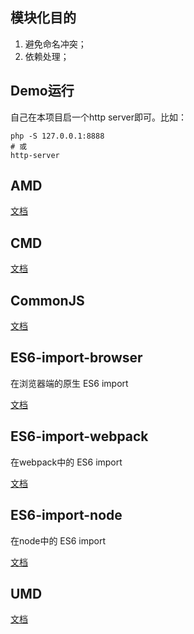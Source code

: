 模块化目的
---
1. 避免命名冲突；
2. 依赖处理；

Demo运行
---
自己在本项目启一个http server即可。比如：
```shell
php -S 127.0.0.1:8888
# 或
http-server
```

AMD
---
[文档](https://github.com/CodeLittlePrince/js-modules/tree/master/AMD)

CMD
---
[文档](https://github.com/CodeLittlePrince/js-modules/tree/master/CMD)

CommonJS
---
[文档](https://github.com/CodeLittlePrince/js-modules/tree/master/CommonJS)

ES6-import-browser
---
在浏览器端的原生 ES6 import

[文档](https://github.com/CodeLittlePrince/js-modules/tree/master/ES6-import)

ES6-import-webpack
---
在webpack中的 ES6 import

[文档](https://github.com/CodeLittlePrince/js-modules/tree/master/ES6-import-webpack)

ES6-import-node
---
在node中的 ES6 import

[文档](https://github.com/CodeLittlePrince/js-modules/tree/master/ES6-import-node)

UMD
---
[文档](https://github.com/CodeLittlePrince/js-modules/tree/master/UMD)
